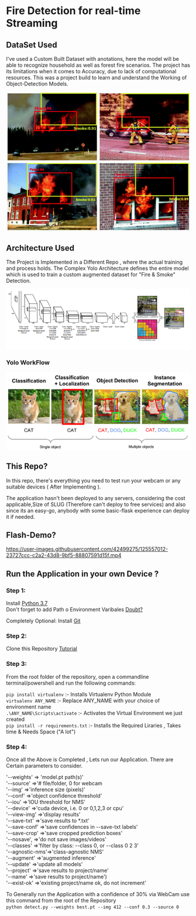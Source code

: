 # Fire Detection for real-time Streaming

## DataSet Used

I've used a Custom Built Dataset with anotations, here the model will be able to recognize household as well as forest fire scenarios.
The project has its limitations when it comes to Accuracy, due to lack of computational resources. This was a project build to learn and understand the Working of Object-Detection Models.

<img src="https://github.com/reekithak/Fire-Detection-NET-Stream-API/blob/master/images/fire.png">

## Architecture Used
The Project is Implemented in a Different Repo , where the actual training and process holds. The Complex Yolo Architecture defines the entire model which is used to train a custom augmented dataset for "Fire & Smoke" Detection.

<img src="https://github.com/reekithak/Fire-Detection-NET-Stream-API/blob/master/images/yolo.png">

### Yolo WorkFlow

<img src="https://github.com/reekithak/Fire-Detection-NET-Stream-API/blob/master/images/yolowork.png">

## This Repo?

In this repo, there's everything you need to test run your webcam or any suitable devices ( After Implementing ).

The application hasn't been deployed to any servers, considering the cost applicable,Size of SLUG (Therefore can't deploy to free services) and also since its an easy-go, anybody with some basic-flask experience can deploy it if needed.

## Flash-Demo?
https://user-images.githubusercontent.com/42499275/125557012-23727ccc-c2a2-43d8-9bf5-88807591d15f.mp4


## Run the Application in your own Device ?

### Step 1:
Install [Python 3.7](https://www.python.org/downloads/release/python-370/)  
Don't forget to add Path o Environment Varibales [Doubt?](https://www.educative.io/edpresso/how-to-add-python-to-path-variable-in-windows)

Completely Optional:
Install [Git](https://git-scm.com/downloads)

### Step 2:
Clone this Repository [Tutorial](https://www.youtube.com/watch?v=O72FWNeO-xY)

### Step 3:
From the root folder of the repository, open a commandline terminal/powershell and run the following commands:<br />


`pip install virtualenv` :- Installs Virtualenv Python Module<br />
`virtualenv ANY_NAME` :- Replace ANY_NAME with your choice of environment name<br />
`.\ANY_NAME\Scripts\activate` :- Activates the Virtual Environment we just created<br />
`pip install -r requirements.txt` :- Installs the Required Liraries , Takes time & Needs Space ("A lot")<br />

### Step 4:
Once all the Above is Completed , Lets run our Application. There are Certain parameters to consider.


'--weights'     => 'model.pt path(s)'<br />
'--source'      =>'# file/folder, 0 for webcam<br />
'--img'         =>'inference size (pixels)'<br />
'--conf'        =>'object confidence threshold'<br />
'--iou'         =>'IOU threshold for NMS'<br />
'--device'      =>'cuda device, i.e. 0 or 0,1,2,3 or cpu'<br />
'--view-img'    =>'display results'<br />
'--save-txt'    =>'save results to *.txt'<br />
'--save-conf'   =>'save confidences in --save-txt labels'<br />
'--save-crop'   =>'save cropped prediction boxes'<br />
'--nosave',     =>'do not save images/videos'<br />
'--classes'     =>'filter by class: --class 0, or --class 0 2 3'<br />
'--agnostic-nms'=>'class-agnostic NMS'<br />
'--augment'     =>'augmented inference'<br />
'--update'      =>'update all models'<br />
'--project'     =>'save results to project/name'<br />
'--name'        =>'save results to project/name')<br />
'--exist-ok'    =>'existing project/name ok, do not increment'<br />

To Generally run the Application with a confidence of 30% via WebCam use this command from the root of the Repository<br />
`python detect.py --weights best.pt --img 412 --conf 0.3 --source 0`

